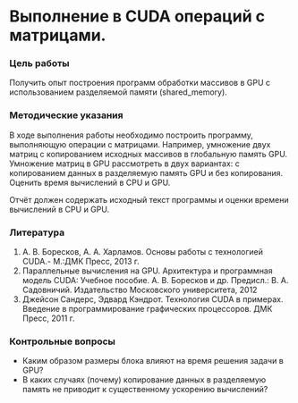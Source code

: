 # Выполнение в CUDA операций с матрицами.

### Цель работы

Получить опыт построения программ обработки массивов в GPU с
использованием разделяемой памяти (shared_memory).

### Методические указания

В ходе выполнения работы необходимо построить программу, выполняющую
операции с матрицами. Например, умножение двух матриц с копированием исходных
массивов в глобальную память GPU. Умножение матриц в GPU рассмотреть в двух
вариантах: с копированием данных в разделяемую память GPU и без копирования.
Оценить время вычислений в CPU и GPU.

Отчёт должен содержать исходный текст программы и оценки времени вычислений
в CPU и GPU. 

### Литература

1. А. В. Боресков, А. А. Харламов. Основы работы с технологией CUDA.- М.:ДМК
Пресс, 2013 г.
2. Параллельные вычисления на GPU. Архитектура и программная модель CUDA:
Учебное пособие. А. В. Боресков и др. Предисл.: В. А. Садовничий. Издательство
Московского университета, 2012
3. Джейсон Сандерс, Эдвард Кэндрот. Технология CUDA в примерах. Введение в
программирование графических процессоров. ДМК Пресс, 2011 г.

### Контрольные вопросы

* Каким образом размеры блока влияют на время решения задачи в GPU?
* В каких случаях (почему) копирование данных в разделяемую память не приводит к существенному ускорению вычислений?
